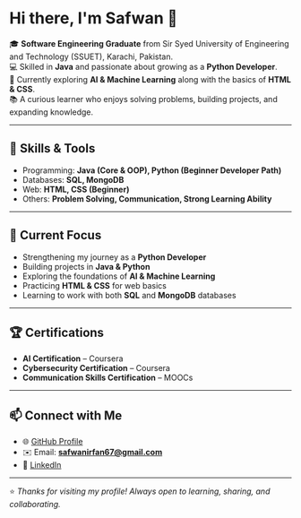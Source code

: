 # Hi there, I'm Safwan 👋

🎓 **Software Engineering Graduate** from Sir Syed University of Engineering and Technology (SSUET), Karachi, Pakistan.  
💻 Skilled in **Java** and passionate about growing as a **Python Developer**.  
🚀 Currently exploring **AI & Machine Learning** along with the basics of **HTML & CSS**.  
📚 A curious learner who enjoys solving problems, building projects, and expanding knowledge.  

---

## 🔧 Skills & Tools
- Programming: **Java (Core & OOP), Python (Beginner Developer Path)**  
- Databases: **SQL, MongoDB**  
- Web: **HTML, CSS (Beginner)**  
- Others: **Problem Solving, Communication, Strong Learning Ability**  

---

## 📌 Current Focus
- Strengthening my journey as a **Python Developer**  
- Building projects in **Java & Python**  
- Exploring the foundations of **AI & Machine Learning**  
- Practicing **HTML & CSS** for web basics  
- Learning to work with both **SQL** and **MongoDB** databases  

---

## 🏆 Certifications
- **AI Certification** – Coursera  
- **Cybersecurity Certification** – Coursera  
- **Communication Skills Certification** – MOOCs  

---

## 📫 Connect with Me
- 🌐 [GitHub Profile](https://github.com/Safwan197)  
- ✉️ Email: **safwanirfan67@gmail.com**  
- 💼 [LinkedIn](https://www.linkedin.com/in/muhammad-safwan-8273b8327)  

---

⭐ *Thanks for visiting my profile! Always open to learning, sharing, and collaborating.*  
